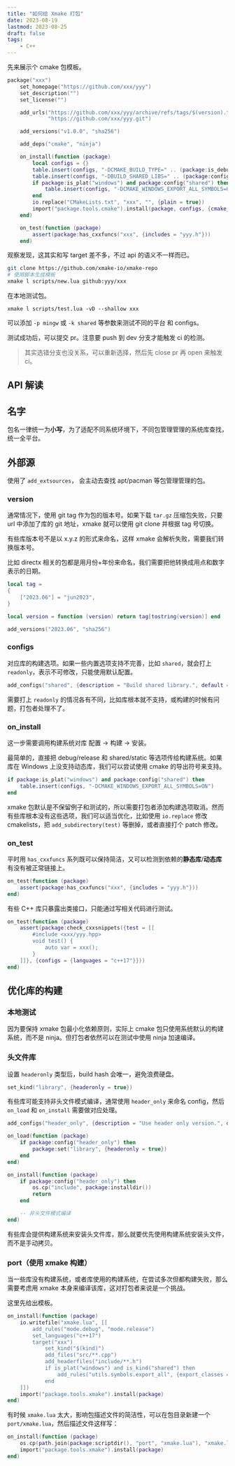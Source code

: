 ```yaml
---
title: "如何给 Xmake 打包"
date: 2023-08-19
lastmod: 2023-08-25
draft: false
tags:
    - C++
---
```


先来展示个 cmake 包模板。

```lua
package("xxx")
    set_homepage("https://github.com/xxx/yyy")
    set_description("")
    set_license("")

    add_urls("https://github.com/xxx/yyy/archive/refs/tags/$(version).tar.gz",
             "https://github.com/xxx/yyy.git")

    add_versions("v1.0.0", "sha256")

    add_deps("cmake", "ninja")

    on_install(function (package)
        local configs = {}
        table.insert(configs, "-DCMAKE_BUILD_TYPE=" .. (package:is_debug() and "Debug" or "Release"))
        table.insert(configs, "-DBUILD_SHARED_LIBS=" .. (package:config("shared") and "ON" or "OFF"))
        if package:is_plat("windows") and package:config("shared") then
            table.insert(configs, "-DCMAKE_WINDOWS_EXPORT_ALL_SYMBOLS=ON")
        end
        io.replace("CMakeLists.txt", "xxx", "", {plain = true})
        import("package.tools.cmake").install(package, configs, {cmake_generator = "Ninja"})
    end)

    on_test(function (package)
        assert(package:has_cxxfuncs("xxx", {includes = "yyy.h"}))
    end)
```

观察发现，这其实和写 target 差不多，不过 api 的语义不一样而已。

```sh
git clone https://github.com/xmake-io/xmake-repo
# 使用脚本生成模板
xmake l scripts/new.lua github:yyy/xxx
```

在本地测试包。

```
xmake l scripts/test.lua -vD --shallow xxx
```

可以添加 `-p mingw` 或 `-k shared` 等参数来测试不同的平台 和 configs。

测试成功后，可以提交 pr。注意要 push 到 dev 分支才能触发 ci 的检测。

> 其实选错分支也没关系，可以重新选择，然后先 close pr 再 open 来触发 ci。

## API 解读

## 名字

包名一律统一为**小写**，为了适配不同系统环境下，不同包管理管理的系统库查找，统一全平台。

## 外部源

使用了 `add_extsources`， 会主动去查找 apt/pacman 等包管理管理的包。

### version

通常情况下，使用 git tag 作为包的版本号。如果下载 `tar.gz` 压缩包失败，只要 url 中添加了库的 git 地址，xmake 就可以使用 git clone 并根据 tag 号切换。

有些库版本号不是以 x.y.z 的形式来命名，这样 xmake 会解析失败，需要我们转换版本号。

比如 directx 相关的包都是用月份+年份来命名，我们需要把他转换成用点和数字表示的日期。

```lua
local tag =
{
    ["2023.06"] = "jun2023",
}

local version = function (version) return tag[tostring(version)] end

add_versions("2023.06", "sha256")
```

### configs

对应库的构建选项。如果一些内置选项支持不完善，比如 `shared`，就会打上 `readonly`，表示不可修改，只能使用默认配置。

```lua
add_configs("shared", {description = "Build shared library.", default = true, type = "boolean", readonly = true})
```

需要打上 `readonly` 的情况各有不同，比如库根本就不支持，或构建的时候有问题，打包者处理不了。

### on_install

这一步需要调用构建系统对库 配置 -> 构建 -> 安装。

最简单的，直接把 debug/release 和 shared/static 等选项传给构建系统。如果库在 Windows 上没支持动态库，我们可以尝试使用 cmake 的导出符号来支持。

```lua
if package:is_plat("windows") and package:config("shared") then
    table.insert(configs, "-DCMAKE_WINDOWS_EXPORT_ALL_SYMBOLS=ON")
end
```

xmake 包默认是不保留例子和测试的，所以需要打包者添加构建选项取消。然而有些库根本没有这些选项，我们可以适当优化，比如使用 `io.replace` 修改 cmakelists，把 `add_subdirectory(test)` 等删掉，或者直接打个 patch 修改。

### on_test

平时用 `has_cxxfuncs` 系列既可以保持简洁，又可以检测到依赖的**静态库**/**动态库**有没有被正常链接上。

```lua
on_test(function (package)
    assert(package:has_cxxfuncs("xxx", {includes = "yyy.h"}))
end)
```

有些 C++ 库只暴露出类接口，只能通过写相关代码进行测试。

```lua
on_test(function (package)
    assert(package:check_cxxsnippets({test = [[
        #include <xxx/yyy.hpp>
        void test() {
            auto var = xxx();
        }
    ]]}, {configs = {languages = "c++17"}}))
end)
```

## 优化库的构建

### 本地测试

因为要保持 xmake 包最小化依赖原则，实际上 cmake 包只使用系统默认的构建系统，而不是 ninja。但打包者依然可以在测试中使用 ninja 加速编译。

### 头文件库

设置 `headeronly` 类型后，build hash 会唯一，避免浪费硬盘。

```lua
set_kind("library", {headeronly = true})
```

有些库可能支持非头文件模式编译，通常使用 `header_only` 来命名 config，然后 `on_load` 和 `on_install` 需要做对应处理。

```lua
add_configs("header_only", {description = "Use header only version.", default = true, type = "boolean"})

on_load(function (package)
    if package:config("header_only") then
        package:set("library", {headeronly = true})
    end
end)

on_install(function (package)
    if package:config("header_only") then
        os.cp("include", package:installdir())
        return
    end

    -- 非头文件模式编译
end)
```

有些库会提供构建系统来安装头文件库，那么就要优先使用构建系统安装头文件，而不是手动拷贝。

### port（使用 xmake 构建）

当一些库没有构建系统，或者库使用的构建系统，在尝试多次但都构建失败，那么需要考虑用 xmake 本身来编译该库，这对打包者来说是一个挑战。

这里先给出模板。

```lua
on_install(function (package)
    io.writefile("xmake.lua", [[
        add_rules("mode.debug", "mode.release")
        set_languages("c++17")
        target("xxx")
            set_kind("$(kind)")
            add_files("src/**.cpp")
            add_headerfiles("include/**.h")
            if is_plat("windows") and is_kind("shared") then
                add_rules("utils.symbols.export_all", {export_classes = true})
            end
    ]])
    import("package.tools.xmake").install(package)
end)
```

有时候 `xmake.lua` 太大，影响包描述文件的简洁性，可以在包目录新建一个 `port/xmake.lua`，然后描述文件这样写：

```lua
on_install(function (package)
    os.cp(path.join(package:scriptdir(), "port", "xmake.lua"), "xmake.lua")
    import("package.tools.xmake").install(package)
end)
```
